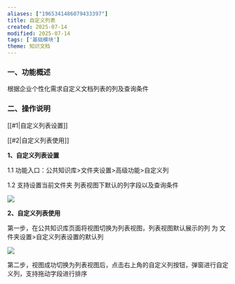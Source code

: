 ```yaml
---
aliases: ["1965341486079433397"]
title: 自定义列表
created: 2025-07-14
modified: 2025-07-14
tags: ['基础模块']
theme: 知识文档
---
```


### 一、功能概述

根据企业个性化需求自定义文档列表的列及查询条件

### 二、操作说明

[[#1|自定义列表设置]]

[[#2|自定义列表使用]]

**1、自定义列表设置**

1.1 功能入口：公共知识库>文件夹设置>高级功能>自定义列

1.2 支持设置当前文件夹 列表视图下默认的列字段以及查询条件

![](https://myhelpdoc.oss-cn-heyuan.aliyuncs.com/mdimages/364c807df7b2d0c27860a06c5cc6cfd5.jpg)

**2、自定义列表使用**

第一步，在公共知识库页面将视图切换为列表视图，列表视图默认展示的列 为 文件夹设置>自定义列表设置的默认列

![](https://myhelpdoc.oss-cn-heyuan.aliyuncs.com/mdimages/af22b85b9008bcb1ad0f4ed1174b0f9b.jpg)

第二步，视图成功切换为列表视图后，点击右上角的自定义列按钮，弹窗进行自定义列，支持拖动字段进行排序

